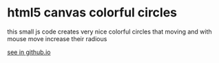 # html5 canvas colorful circles

this small js code creates very nice colorful circles that moving and with mouse move increase their radious

[see in github.io](https://hashemzargari.github.io/html5-canvas-colorful-circles/)
